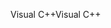 <span data-ttu-id="5154d-101">Visual C++</span><span class="sxs-lookup"><span data-stu-id="5154d-101">Visual C++</span></span>